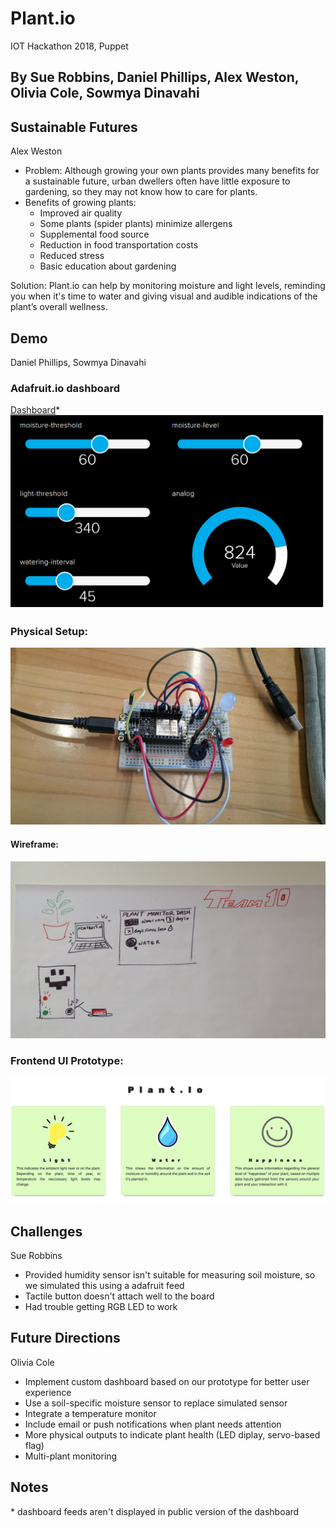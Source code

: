 # Plant.io
IOT Hackathon 2018, Puppet
## By Sue Robbins, Daniel Phillips, Alex Weston, Olivia Cole, Sowmya Dinavahi

## Sustainable Futures 
Alex Weston


 - Problem: Although growing your own plants provides many benefits for a sustainable future, urban dwellers often have little exposure to gardening, so they may not know how to care for plants.
 - Benefits of growing plants:
   - Improved air quality
   - Some plants (spider plants) minimize allergens
   - Supplemental food source
   - Reduction in food transportation costs
   - Reduced stress
   - Basic education about gardening

Solution:
Plant.io can help by monitoring moisture and light levels, reminding you when it's time to water and giving visual and audible indications of the plant’s overall wellness.

## Demo
Daniel Phillips, Sowmya Dinavahi
### Adafruit.io dashboard
[Dashboard](https://io.adafruit.com/sowmyadsl/public)*
![screenshot](https://github.com/sowmyadsl/Automatic-Plant-Monitoring-Station/blob/master/Photos/dashboard.bmp)

### Physical Setup:

![screenshot](https://github.com/sowmyadsl/Automatic-Plant-Monitoring-Station/blob/master/Photos/20180325_124104_HDR.jpg)

#### Wireframe:
![screenshot](https://github.com/sowmyadsl/Automatic-Plant-Monitoring-Station/blob/master/Photos/20180324_124611_HDR.jpg)

### Frontend UI Prototype:
![landing-page](https://github.com/sowmyadsl/Automatic-Plant-Monitoring-Station/blob/master/Photos/Landing-page.png)

## Challenges
Sue Robbins


 - Provided humidity sensor isn't suitable for measuring soil moisture, so we simulated this using a adafruit feed
 - Tactile button doesn't attach well to the board
 - Had trouble getting RGB LED to work

## Future Directions
Olivia Cole

 - Implement custom dashboard based on our prototype for better user experience
 - Use a soil-specific moisture sensor to replace simulated sensor
 - Integrate a temperature monitor
 - Include email or push notifications when plant needs attention
 - More physical outputs to indicate plant health (LED diplay, servo-based flag)
 - Multi-plant monitoring



## Notes
\* dashboard feeds aren't displayed in public version of the dashboard
